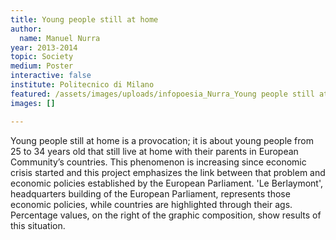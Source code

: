 ```yaml
---
title: Young people still at home
author:
  name: Manuel Nurra
year: 2013-2014
topic: Society
medium: Poster
interactive: false
institute: Politecnico di Milano
featured: /assets/images/uploads/infopoesia_Nurra_Young people still at home.png
images: []

---
```

Young people still at home is a provocation; it is about young people from 25 to 34 years old that still live at home with their parents in European Community’s countries. This phenomenon is increasing since economic crisis started and this project emphasizes the link between that problem and economic policies established by the European Parliament. 'Le Berlaymont', headquarters building of the European Parliament, represents those economic policies, while countries are highlighted through their ags. Percentage values, on the right of the graphic composition, show results of this situation.
